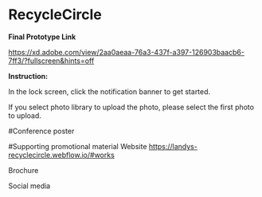 # RecycleCircle
**Final Prototype Link**

https://xd.adobe.com/view/2aa0aeaa-76a3-437f-a397-126903baacb6-7ff3/?fullscreen&hints=off 

**Instruction:**

In the lock screen, click the notification banner to get started.

If you select photo library to upload the photo, please select the first photo to upload.

#Conference poster 

#Supporting promotional material
Website
https://landys-recyclecircle.webflow.io/#works 

Brochure

Social media
